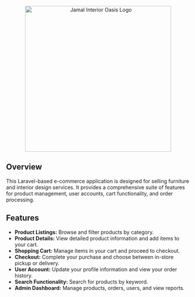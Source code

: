 <p align="center">
  <a href="https://jamalinterioroasis.com" target="_blank">
    <img src="path-to-your-logo-image" width="400" alt="Jamal Interior Oasis Logo">
  </a>
</p>

## Overview

This Laravel-based e-commerce application is designed for selling furniture and interior design services. It provides a comprehensive suite of features for product management, user accounts, cart functionality, and order processing.

## Features

- **Product Listings:** Browse and filter products by category.
- **Product Details:** View detailed product information and add items to your cart.
- **Shopping Cart:** Manage items in your cart and proceed to checkout.
- **Checkout:** Complete your purchase and choose between in-store pickup or delivery.
- **User Account:** Update your profile information and view your order history.
- **Search Functionality:** Search for products by keyword.
- **Admin Dashboard:** Manage products, orders, users, and view reports.
